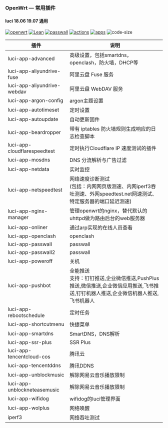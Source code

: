 ### OpenWrt — 常用插件

#### luci 18.06 19.07 通用

[![openwrt](https://img.shields.io/badge/source-openwrt-magenta.svg?style=flat&logo=appveyor)](https://github.com/openwrt/openwrt) 
[![Lean](https://img.shields.io/badge/source-Lean-red.svg?style=flat&logo=appveyor)](https://github.com/coolsnowwolf/lede) 
[![passwall](https://img.shields.io/badge/passwall-xiaorouji-orange.svg?style=flat&logo=appveyor)](https://github.com/xiaorouji/openwrt-passwall) 
[![actions](https://img.shields.io/badge/actions-roa-tomato.svg?style=flat&logo=appveyor)](https://github.com/roacn/build-actions) 
[![apps](https://img.shields.io/badge/compile-roa-deeppink.svg?style=flat&logo=appveyor)](https://github.com/roacn/compile-packages)
![code-size](https://img.shields.io/github/languages/code-size/roacn/openwrt-packages?color=blueviolet)


| 插件                         | 说明                                                         |
| ---------------------------- | ------------------------------------------------------------ |
| luci-app-advanced            | 高级设置，包括smartdns，openclash，防火墙，DHCP等            |
| luci-app-aliyundrive-fuse    | 阿里云盘 Fuse 服务                                           |
| luci-app-aliyundrive-webdav  | 阿里云盘 WebDAV 服务                                         |
| luci-app-argon-config        | argon主题设置                                                |
| luci-app-autotimeset         | 定时设置                                                     |
| luci-app-autoupdate          | 自动更新固件                                                 |
| luci-app-beardropper         | 带有 iptables 防火墙规则生成响应的日志检查脚本               |
| luci-app-cloudflarespeedtest | 定时执行Cloudflare IP 速度测试的插件                         |
| luci-app-mosdns              | DNS 分流解析与广告过滤                                       |
| luci-app-netdata             | 实时监控                                                     |
| luci-app-netspeedtest        | 网络速度诊断测试<br />(包括：内网网页版测速、内网iperf3吞吐测速、外网speedtest.net网速测试、特定服务器的端口延迟测速) |
| luci-app-nginx-manager       | 管理openwrt的nginx，替代默认的uhttpd做为路由后台的web服务器  |
| luci-app-onliner             | 通过arp实现的在线人员查看                                    |
| luci-app-openclash           | openclash                                                    |
| luci-app-passwall            | passwall                                                     |
| luci-app-passwall2           | passwall                                                     |
| luci-app-poweroff            | 关机                                                         |
| luci-app-pushbot             | 全能推送<br />支持：钉钉推送,企业微信推送,PushPlus推送,微信推送,企业微信应用推送,飞书推送,钉钉机器人推送,企业微信机器人推送,飞书机器人 |
| luci-app-rebootschedule      | 定时任务                                                     |
| luci-app-shortcutmenu        | 快捷菜单                                                     |
| luci-app-smartdns            | SmartDNS，DNS解析                                            |
| luci-app-ssr-plus            | SSR Plus                                                     |
| luci-app-tencentcloud-cos    | 腾讯云                                                       |
| luci-app-tencentddns         | 腾讯DDNS                                                      |
| luci-app-unblockmusic        | 解除网易云音乐播放限制                                       |
| luci-app-unblockneteasemusic | 解除网易云音乐播放限制                                       |
| luci-app-wifidog             | wifidog的luci管理界面                                        |
| luci-app-wolplus             | 网络唤醒                                                     |
| iperf3                       | 网络吞吐测试                                                 |
